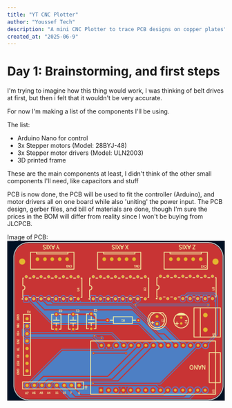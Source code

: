 ```yaml
---
title: "YT CNC Plotter"
author: "Youssef Tech"
description: "A mini CNC Plotter to trace PCB designs on copper plates"
created_at: "2025-06-9"
---
```


# Day 1: Brainstorming, and first steps
I'm trying to imagine how this thing would work, I was thinking of belt drives at first, but then i felt that it wouldn't be very accurate.

For now I'm making a list of the components I'll be using.

The list:
- Arduino Nano for control
- 3x Stepper motors (Model: 28BYJ-48)
- 3x Stepper motor drivers (Model: ULN2003)
- 3D printed frame

These are the main components at least, I didn't think of the other small components I'll need, like capacitors and stuff

PCB is now done, the PCB will be used to fit the controller (Arduino), and motor drivers all on one board while also 'uniting' the power input. The PCB design, gerber files, and bill of materials are done, though I'm sure the prices in the BOM will differ from reality since I won't be buying from JLCPCB.

Image of PCB:
![image](imgs/pcb1.png)